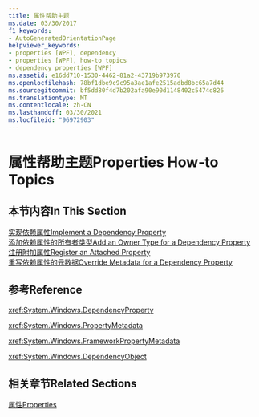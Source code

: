 ```yaml
---
title: 属性帮助主题
ms.date: 03/30/2017
f1_keywords:
- AutoGeneratedOrientationPage
helpviewer_keywords:
- properties [WPF], dependency
- properties [WPF], how-to topics
- dependency properties [WPF]
ms.assetid: e16dd710-1530-4462-81a2-43719b973970
ms.openlocfilehash: 78bf1dbe9c9c95a3ae1afe2515adbd8bc65a7d44
ms.sourcegitcommit: bf5dd80f4d7b202afa90e90d1148402c5474d826
ms.translationtype: MT
ms.contentlocale: zh-CN
ms.lasthandoff: 03/30/2021
ms.locfileid: "96972903"
---
```

# <a name="properties-how-to-topics"></a><span data-ttu-id="ec99f-102">属性帮助主题</span><span class="sxs-lookup"><span data-stu-id="ec99f-102">Properties How-to Topics</span></span>
## <a name="in-this-section"></a><span data-ttu-id="ec99f-103">本节内容</span><span class="sxs-lookup"><span data-stu-id="ec99f-103">In This Section</span></span>  
 [<span data-ttu-id="ec99f-104">实现依赖属性</span><span class="sxs-lookup"><span data-stu-id="ec99f-104">Implement a Dependency Property</span></span>](how-to-implement-a-dependency-property.md)  
 [<span data-ttu-id="ec99f-105">添加依赖属性的所有者类型</span><span class="sxs-lookup"><span data-stu-id="ec99f-105">Add an Owner Type for a Dependency Property</span></span>](how-to-add-an-owner-type-for-a-dependency-property.md)  
 [<span data-ttu-id="ec99f-106">注册附加属性</span><span class="sxs-lookup"><span data-stu-id="ec99f-106">Register an Attached Property</span></span>](how-to-register-an-attached-property.md)  
 [<span data-ttu-id="ec99f-107">重写依赖属性的元数据</span><span class="sxs-lookup"><span data-stu-id="ec99f-107">Override Metadata for a Dependency Property</span></span>](how-to-override-metadata-for-a-dependency-property.md)  
  
## <a name="reference"></a><span data-ttu-id="ec99f-108">参考</span><span class="sxs-lookup"><span data-stu-id="ec99f-108">Reference</span></span>  
 <xref:System.Windows.DependencyProperty>  
  
 <xref:System.Windows.PropertyMetadata>  
  
 <xref:System.Windows.FrameworkPropertyMetadata>  
  
 <xref:System.Windows.DependencyObject>  
  
## <a name="related-sections"></a><span data-ttu-id="ec99f-109">相关章节</span><span class="sxs-lookup"><span data-stu-id="ec99f-109">Related Sections</span></span>  
 [<span data-ttu-id="ec99f-110">属性</span><span class="sxs-lookup"><span data-stu-id="ec99f-110">Properties</span></span>](properties-wpf.md)
